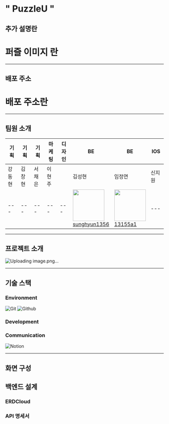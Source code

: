 # " PuzzleU "
## 추가 설명란
# 퍼즐 이미지 란
---
## 배포 주소
# 배포 주소란
---
## 팀원 소개
| 기획 | 기획 | 기획 | 마케팅 | 디자인 | BE | BE | IOS | 
| --- | --- | --- | --- | --- | --- | --- | --- |
| 강동현 | 김창현 | 서채은 | 이현주 |  | 김성현 | 임정연 | 신지원 |
| --- | --- | --- | --- | --- | <img src="https://avatars.githubusercontent.com/u/127824570?v=4" width="100px" height="100px"><br/><a href="https://github.com/sunghyun1356 ">sunghyun1356 </a> | <img src="https://avatars.githubusercontent.com/u/127824570?v=4" width="100px" height="100px"><br/><a href="https://github.com/13155a1 ">13155a1 </a> | --- | --- |

---
## 프로젝트 소개

![Uploading image.png…]()

---
## 기술 스택
### Environment
![Git](https://img.shields.io/badge/Git-F05032?style=for-the-badge&logo=Git&logoColor=white)
![Github](https://img.shields.io/badge/GitHub-181717?style=for-the-badge&logo=GitHub&logoColor=white)                 

### Development


### Communication
![Notion](https://img.shields.io/badge/Notion-000000?style=for-the-badge&logo=Notion&logoColor=white)

---
## 화면 구성


## 백엔드 설계
### ERDCloud


### API 명세서




